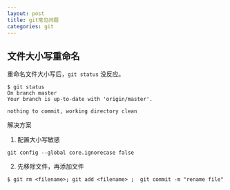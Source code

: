 ```yaml
---
layout: post
title: git常见问题
categories: git
---
```


## 文件大小写重命名

重命名文件大小写后，`git status` 没反应。

```shell
$ git status
On branch master
Your branch is up-to-date with 'origin/master'.

nothing to commit, working directory clean
```

解决方案

1. 配置大小写敏感

```
git config --global core.ignorecase false
```


2. 先移除文件，再添加文件

```
$ git rm <filename>; git add <filename> ;  git commit -m "rename file"
```
